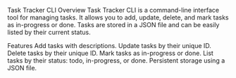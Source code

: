 Task Tracker CLI
Overview
Task Tracker CLI is a command-line interface tool for managing tasks. It allows you to add, update, delete, and mark tasks as in-progress or done. Tasks are stored in a JSON file and can be easily listed by their current status.

Features
Add tasks with descriptions.
Update tasks by their unique ID.
Delete tasks by their unique ID.
Mark tasks as in-progress or done.
List tasks by their status: todo, in-progress, or done.
Persistent storage using a JSON file.

